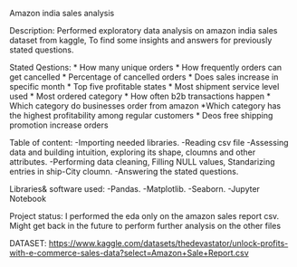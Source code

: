 Amazon india sales analysis

Description:
    Performed exploratory data analysis on amazon india sales dataset from kaggle, To find some insights and answers for previously stated questions.

Stated Qestions:
    * How many unique orders
    * How frequently orders can get cancelled
    * Percentage of cancelled orders
    * Does sales increase in specific month
    * Top five profitable states
    * Most shipment service level used
    * Most ordered category
    * How often b2b transactions happen
    * Which category do businesses order from amazon
    *Which category has the highest profitability among regular customers
    * Deos free shipping promotion increase orders

Table of content:
    -Importing needed libraries.
    -Reading csv file
    -Assessing data and building intuition, exploring its shape, cloumns and other attributes.
    -Performing data cleaning, Filling NULL values, Standarizing entries in ship-City cloumn.
    -Answering the stated questions.

Libraries& software used:
-Pandas.
-Matplotlib.
-Seaborn.
-Jupyter Notebook

Project status:
    I performed the eda only on the amazon sales report csv. Might get back in the future to perform further analysis on the other files 

DATASET: https://www.kaggle.com/datasets/thedevastator/unlock-profits-with-e-commerce-sales-data?select=Amazon+Sale+Report.csv
